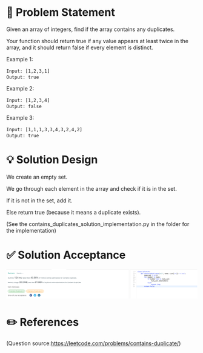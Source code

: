 # :thought_balloon: Problem Statement
Given an array of integers, find if the array contains any duplicates.

Your function should return true if any value appears at least twice in the array, and it should return false if every element is distinct.

Example 1:
```
Input: [1,2,3,1]
Output: true
```

Example 2:
```
Input: [1,2,3,4]
Output: false
```

Example 3:
```
Input: [1,1,1,3,3,4,3,2,4,2]
Output: true
```

# :bulb: Solution Design
We create an empty set.

We go through each element in the array and check if it is in the set.

If it is not in the set, add it.

Else return true (because it means a duplicate exists).

(See the contains_duplicates_solution_implementation.py in the folder for the implementation)

# :white_check_mark: Solution Acceptance

![image info](./contains_duplicate_acceptance.png)

# :pencil2: References

(Question source:https://leetcode.com/problems/contains-duplicate/)